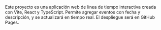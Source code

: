<!-- Use this file to provide workspace-specific custom instructions to Copilot. For more details, visit https://code.visualstudio.com/docs/copilot/copilot-customization#_use-a-githubcopilotinstructionsmd-file -->

Este proyecto es una aplicación web de línea de tiempo interactiva creada con Vite, React y TypeScript. Permite agregar eventos con fecha y descripción, y se actualizará en tiempo real. El despliegue será en GitHub Pages.

